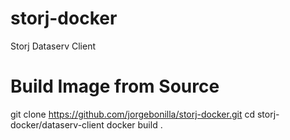 # storj-docker
Storj Dataserv Client


# Build Image from Source
git clone https://github.com/jorgebonilla/storj-docker.git
cd storj-docker/dataserv-client
docker build .
